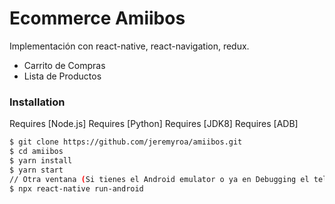 # Ecommerce Amiibos

Implementación con react-native, react-navigation, redux.

  - Carrito de Compras
  - Lista de Productos


### Installation

Requires [Node.js]
Requires [Python]
Requires [JDK8]
Requires [ADB]


```sh
$ git clone https://github.com/jeremyroa/amiibos.git
$ cd amiibos
$ yarn install
$ yarn start
// Otra ventana (Si tienes el Android emulator o ya en Debugging el teléfono)
$ npx react-native run-android
```